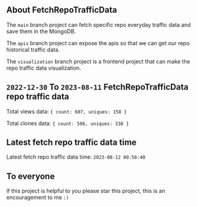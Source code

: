 ## About FetchRepoTrafficData

The `main` branch project can fetch specific repo everyday traffic data and save them in the MongoDB.

The `apis` branch project can expose the apis so that we can get our repo historical traffic data.

The `visualization` branch project is a frontend project that can make the repo traffic data visualization.

## `2022-12-30` To `2023-08-11` FetchRepoTrafficData repo traffic data

Total views data: `{ count: 607, uniques: 158 }`

Total clones data: `{ count: 506, uniques: 338 }`

## Latest fetch repo traffic data time

Latest fetch repo traffic data time: `2023-08-12 00:56:40`

## To everyone

If this project is helpful to you please star this project, this is an encouragement to me `:)`




